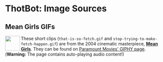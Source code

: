 # ThotBot: Image Sources

## Mean Girls GIFs

<picture>
<img align="left" src="https://user-images.githubusercontent.com/95021853/201454102-c9bcbbe5-943b-407a-99f0-82f8a635a0d4.png" width=48>
</picture>

These short clips (`that-is-so-fetch.gif` and
`stop-trying-to-make-fetch-happen.gif`) are from the 2004 cinematic masterpiece,
[**Mean Girls**](https://en.wikipedia.org/wiki/Mean_Girls). They can be found on
[Paramount Movies' GIPHY page](https://giphy.com/paramountmovies). (**Warning:**
The page contains auto-playing audio content!)

